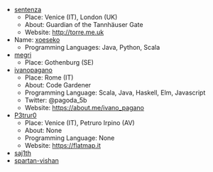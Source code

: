 - [sentenza](https://github.com/sentenza)
  - Place: Venice (IT), London (UK)
  - About: Guardian of the Tannhäuser Gate
  - Website: http://torre.me.uk
- Name: [xoeseko](https://github.com/xoeseko)
  - Programming Languages: Java, Python, Scala
- [megri](https://github.com/megri)
  - Place: Gothenburg (SE)
- [ivanopagano](https://github.com/ivanopagano)
  - Place: Rome (IT)
  - About: Code Gardener
  - Programming Language: Scala, Java, Haskell, Elm, Javascript
  - Twitter: @pagoda_5b
  - Website: https://about.me/ivano_pagano
- [P3trur0](https://github.com/P3trur0)
  - Place: Venice (IT), Petruro Irpino (AV)
  - About: None
  - Programming Language: None
  - Website: https://flatmap.it
- [saj1th](https://github.com/saj1th)
- [spartan-vishan](https://github.com/spartan-vishan)